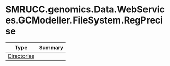 ﻿
# SMRUCC.genomics.Data.WebServices.GCModeller.FileSystem.RegPrecise

|Type|Summary|
|----|-------|
|[Directories](./Directories.md)||


